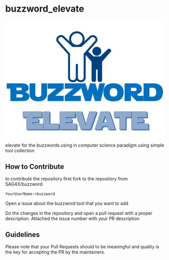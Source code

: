 # buzzword_elevate

![Icon](/assets/Buzzword.jpg)
elevate for the buzzwords using in computer science paradigm using simple tool collection

## How to Contribute

to contribute the repository first fork to the repository from SAG4X/buzzword

```
YourUserName->buzzword
```
Open a issue about the buzzword tool that you want to add

Do the changes in the repository and open a pull request with a proper description. Attached the issue number with your PR description

## Guidelines

Please note that your Pull Requests should to be meaningful and quality is the key for accepting the PR by the maintainers.


